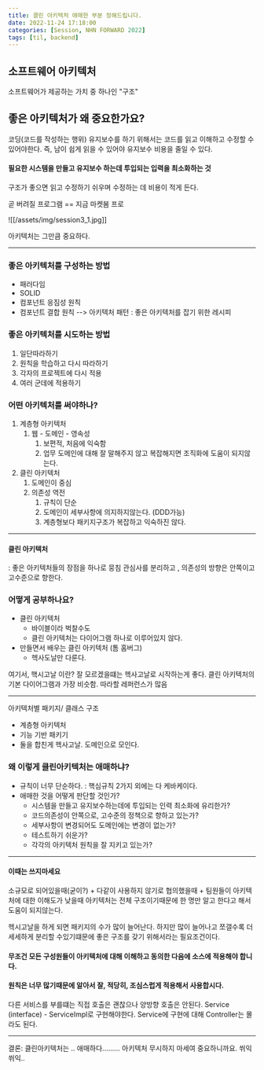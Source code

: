 ```yaml
---
title: 클린 아키텍처 애매한 부분 정해드립니다.
date: 2022-11-24 17:18:00
categories: [Session, NHN FORWARD 2022]
tags: [til, backend]
---
```



## 소프트웨어 아키텍처 
소프트웨어가 제공하는 가치 중 하나인 "구조" 

## 좋은 아키텍처가 왜 중요한가요?
코딩(코드를 작성하는 행위) 
유지보수를 하기 위해서는 코드를 읽고 이해하고 수정할 수 있어야한다.
즉, 남이 쉽게 읽을 수 있어야 유지보수 비용을 줄일 수 있다.

#### 필요한 시스템을 만들고 유지보수 하는데 투입되는 입력을 최소화하는 것
구조가 좋으면 읽고 수정하기 쉬우며 수정하는 데 비용이 적게 든다.

곧 버려질 프로그램 == 지금 마켓봄 프로

![[/assets/img/session3_1.jpg]]


아키텍처는 그만큼 중요하다.

----

### 좋은 아키텍처를 구성하는 방법
- 패러다임
- SOLID
- 컴포넌트 응짐성 원칙
- 컴포넌트 결합 원칙
--> 아키텍처 패턴 : 좋은 아키텍처를 잡기 위한 레시피

### 좋은 아키텍처를 시도하는 방법
1. 일단따라하기
2. 원칙을 학습하고 다시 따라하기
3. 각자의 프로젝트에 다시 적용
4. 여러 군데에 적용하기


### 어떤 아키텍처를 써야하나?
1. 계층형 아키텍처
	1. 웹 - 도메인 - 영속성
		1. 보편적, 처음에 익숙함 
		2. 업무 도메인에 대해 잘 말해주지 않고 복잡해지면 조직화에 도움이 되지않는다.
3. 클린 아키텍처
	1. 도메인이 중심 
	2. 의존성 역전
		1. 규칙이 단순 
		2. 도메인이 세부사항에 의지하지않는다. (DDD가능)
		3. 계층형보다 패키지구조가 복잡하고 익숙하진 않다.


---

#### 클린 아키텍처
: 좋은 아키텍처들의 장점을 하나로 뭉침 
관심사를 분리하고 , 의존성의 방향은 안쪽이고 고수준으로 향한다.

### 어떻게 공부하나요?
- 클린 아키텍처
	- 바이블이라 벅찰수도
	- 클린 아키텍처는 다이어그램 하나로 이루어있지 않다.
- 만들면서 배우는 클린 아키텍처 (톰 홈버그)
	- 헥사도날만 다룬다.

여기서, 핵시고날 이란?
잘 모르겠을떄는 헥사고날로 시작하는게 좋다.
클린 아키텍처의 기본 다이어그램과 가장 비슷함.
따라할 레퍼런스가 많음

---

아키텍처별 패키지/ 클래스 구조
- 계층형 아키텍처
- 기능 기반 패키기
- 둘을 합친게 헥사고날.
도메인으로 모인다.

### 왜 이렇게 클린아키텍처는 애매하냐?
- 규칙이 너무 단순하다. : 핵심규칙 2가지 외에는 다 케바케이다.
- 애매한 것을 어떻게 판단할 것인가?
	- 시스템을 만들고 유지보수하는데에 투입되는 인력 최소화에 유리한가?
	- 코드의존성이 안쪽으로, 고수준의 정책으로 향하고 있는가?
	- 세부사항이 변경되어도 도메인에는 변경이 없는가?
	- 테스트하기 쉬운가?
	- 각각의 아키텍처 원칙을 잘 지키고 있는가?

---

#### 이때는 쓰지마세요
소규모로 되어있을때(굳이?) + 다같이 사용하지 않기로 협의했을때 + 팀원들이 아키텍처에 대한 이해도가 낮을때
아키텍처는 전체 구조이기때문에 한 명만 알고 한다고 해서 도움이 되지않는다.

헥시고날을 하게 되면 패키지의 수가 많이 늘어난다. 하지만 많이 늘어나고 쪼갤수록 더 세세하게 분리할 수있기떄문에 좋은 구조를 갖기 위해서라는 필요조건이다.

#### 무조건 모든 구성원들이 아키텍처에 대해 이해하고 동의한 다음에 소스에 적용해야 합니다.

#### 원칙은 너무 많기때문에 알아서 잘, 적당히, 조심스럽게 적용해서 사용합시다.

다른 서비스를 부를떄는 직접 호출은 괜찮으나 양방향 호출은 안된다.
Service (interface) - ServiceImpl로 구현해야한다.
Service에 구현에 대해 Controller는 몰라도 된다.

---

결론: 
클린아키텍처는 .. 애매하다.........
아키텍처 무시하지 마세여 중요하니까요. 쒸익쒸익..



